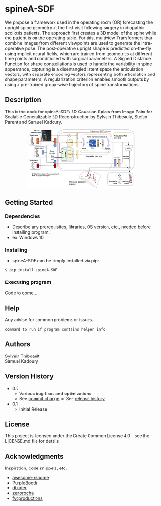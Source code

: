# spineA-SDF

We propose a framework used in the operating room (OR) forecasting the upright spine geometry at the first visit following surgery in idiopathic scoliosis patients. The approach first creates a 3D model of the spine while the patient is on the operating table. For this, multiview Transformers that combine images from different viewpoints are used to generate the intra-operative pose. The post-operative upright shape is predicted on-the-fly using implicit neural fields, which are trained from geometries at different time points and conditioned with surgical parameters. A Signed Distance Function for shape constellations is used to handle the variability in spine appearance, capturing in a disentangled latent space the articulation vectors, with separate encoding vectors representing both articulation and shape parameters. A regularization criterion enables smooth outputs by using a pre-trained group-wise trajectory of spine transformations. 

## Description

This is the code for spineA-SDF: 3D Gaussian Splats from Image Pairs for Scalable Generalizable 3D Reconstruction by Sylvain Thibeauly, Stefan Parent and Samuel Kadoury.

<p align="center">
  <img src="logo.png" width="350" title="hover text">
</p>


## Getting Started

### Dependencies

* Describe any prerequisites, libraries, OS version, etc., needed before installing program.
* ex. Windows 10

### Installing

*  spineA-SDF can be simply installed via pip:
```
$ pip install spineA-SDF
```
### Executing program

Code to come...

## Help

Any advise for common problems or issues.
```
command to run if program contains helper info
```

## Authors

Sylvain Thibeault  
Samuel Kadoury

## Version History

* 0.2
    * Various bug fixes and optimizations
    * See [commit change]() or See [release history]()
* 0.1
    * Initial Release

## License

This project is licensed under the Create Common License 4.0 - see the LICENSE.md file for details

## Acknowledgments

Inspiration, code snippets, etc.
* [awesome-readme](https://github.com/matiassingers/awesome-readme)
* [PurpleBooth](https://gist.github.com/PurpleBooth/109311bb0361f32d87a2)
* [dbader](https://github.com/dbader/readme-template)
* [zenorocha](https://gist.github.com/zenorocha/4526327)
* [fvcproductions](https://gist.github.com/fvcproductions/1bfc2d4aecb01a834b46)
